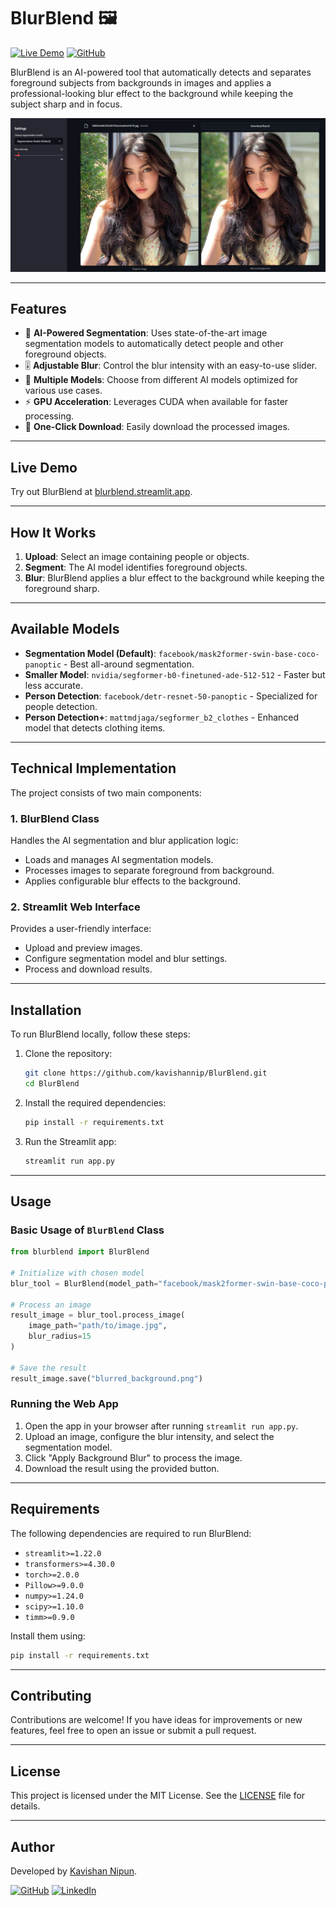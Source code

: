 # BlurBlend 🖼️

[![Live Demo](https://img.shields.io/badge/Live_Demo-Streamlit-FF4B4B?style=for-the-badge&logo=streamlit)](https://blurblend.streamlit.app/)
[![GitHub](https://img.shields.io/badge/GitHub-Repository-181717?style=for-the-badge&logo=github)](https://github.com/kavishannip/BlurBlend)

BlurBlend is an AI-powered tool that automatically detects and separates foreground subjects from backgrounds in images and applies a professional-looking blur effect to the background while keeping the subject sharp and in focus.

![BlurBlend Demo](screenshots/1.png)

---

## Features

- 🤖 **AI-Powered Segmentation**: Uses state-of-the-art image segmentation models to automatically detect people and other foreground objects.
- 🎚️ **Adjustable Blur**: Control the blur intensity with an easy-to-use slider.
- 🧠 **Multiple Models**: Choose from different AI models optimized for various use cases.
- ⚡ **GPU Acceleration**: Leverages CUDA when available for faster processing.
- 💾 **One-Click Download**: Easily download the processed images.

---

## Live Demo

Try out BlurBlend at [blurblend.streamlit.app](https://blurblend.streamlit.app/).

---

## How It Works

1. **Upload**: Select an image containing people or objects.
2. **Segment**: The AI model identifies foreground objects.
3. **Blur**: BlurBlend applies a blur effect to the background while keeping the foreground sharp.

---

## Available Models

- **Segmentation Model (Default)**: `facebook/mask2former-swin-base-coco-panoptic` - Best all-around segmentation.
- **Smaller Model**: `nvidia/segformer-b0-finetuned-ade-512-512` - Faster but less accurate.
- **Person Detection**: `facebook/detr-resnet-50-panoptic` - Specialized for people detection.
- **Person Detection+**: `mattmdjaga/segformer_b2_clothes` - Enhanced model that detects clothing items.

---

## Technical Implementation

The project consists of two main components:

### 1. BlurBlend Class

Handles the AI segmentation and blur application logic:
- Loads and manages AI segmentation models.
- Processes images to separate foreground from background.
- Applies configurable blur effects to the background.

### 2. Streamlit Web Interface

Provides a user-friendly interface:
- Upload and preview images.
- Configure segmentation model and blur settings.
- Process and download results.

---

## Installation

To run BlurBlend locally, follow these steps:

1. Clone the repository:
   ```bash
   git clone https://github.com/kavishannip/BlurBlend.git
   cd BlurBlend
   ```

2. Install the required dependencies:
   ```bash
   pip install -r requirements.txt
   ```

3. Run the Streamlit app:
   ```bash
   streamlit run app.py
   ```

---

## Usage

### Basic Usage of `BlurBlend` Class

```python
from blurblend import BlurBlend

# Initialize with chosen model
blur_tool = BlurBlend(model_path="facebook/mask2former-swin-base-coco-panoptic")

# Process an image
result_image = blur_tool.process_image(
    image_path="path/to/image.jpg",
    blur_radius=15
)

# Save the result
result_image.save("blurred_background.png")
```

### Running the Web App

1. Open the app in your browser after running `streamlit run app.py`.
2. Upload an image, configure the blur intensity, and select the segmentation model.
3. Click "Apply Background Blur" to process the image.
4. Download the result using the provided button.

---

## Requirements

The following dependencies are required to run BlurBlend:

- `streamlit>=1.22.0`
- `transformers>=4.30.0`
- `torch>=2.0.0`
- `Pillow>=9.0.0`
- `numpy>=1.24.0`
- `scipy>=1.10.0`
- `timm>=0.9.0`

Install them using:
```bash
pip install -r requirements.txt
```

---



## Contributing

Contributions are welcome! If you have ideas for improvements or new features, feel free to open an issue or submit a pull request.

---

## License

This project is licensed under the MIT License. See the [LICENSE](LICENSE) file for details.

---

## Author

Developed by [Kavishan Nipun](https://www.linkedin.com/in/kavishan-nipun-876930222/).

[![GitHub](https://img.shields.io/badge/GitHub-181717?style=for-the-badge&logo=github&logoColor=white)](https://github.com/kavishannip)
[![LinkedIn](https://img.shields.io/badge/LinkedIn-0077B5?style=for-the-badge&logo=linkedin&logoColor=white)](https://www.linkedin.com/in/kavishan-nipun-876930222/)